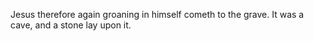 Jesus therefore again groaning in himself cometh to the grave. It was a cave, and a stone lay upon it.
